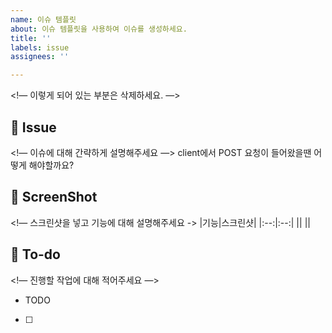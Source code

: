 ```yaml
---
name: 이슈 템플릿
about: 이슈 템플릿을 사용하여 이슈를 생성하세요.
title: ''
labels: issue
assignees: ''

---
```


<!— 이렇게 되어 있는 부분은 삭제하세요. —>

## 📌 Issue
<!— 이슈에 대해 간략하게 설명해주세요 —>
client에서 POST 요청이 들어왔을땐 어떻게 해야할까요?

## 📸 ScreenShot
<!— 스크린샷을 넣고 기능에 대해 설명해주세요 ->
|기능|스크린샷|
|:--:|:--:|
||<img src = "">
||<img src = "">

## 📝 To-do
<!— 진행할 작업에 대해 적어주세요 —>
- TODO
- [ ]
